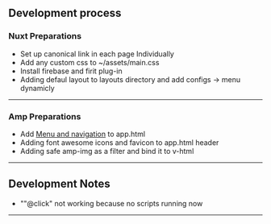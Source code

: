 ## Development process

### Nuxt Preparations

- Set up canonical link in each page Individually
- Add any custom css to ~/assets/main.css
- Install firebase and firit plug-in
- Adding defaul layout to layouts directory and add configs -> menu dynamicly

---
### Amp Preparations

- Add [Menu and navigation](https://www.ampproject.org/docs/fundamentals/add_advanced/navigating) to app.html
- Adding font awesome icons and favicon to app.html header
- Adding safe amp-img as a filter and bind it to v-html

---

## Development Notes

- ""@click" not working because no scripts running now 

---

